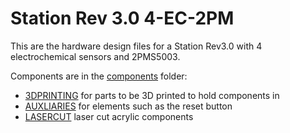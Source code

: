 # Station Rev 3.0 4-EC-2PM

This are the hardware design files for a Station Rev3.0 with 4 electrochemical sensors and 2PMS5003.

Components are in the [components](components) folder:

- [3DPRINTING](compontents/3DPRINTING) for parts to be 3D printed to hold components in
- [AUXLIARIES](compontents/AUXLIARIES) for elements such as the reset button
- [LASERCUT](compontents/LASERCUT) laser cut acrylic components